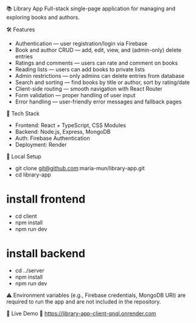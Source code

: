 📚 Library App
Full-stack single-page application for managing and exploring books and authors.

🛠 Features
- Authentication — user registration/login via Firebase
- Book and author CRUD — add, edit, view, and (admin-only) delete entries
- Ratings and comments — users can rate and comment on books
- Reading lists — users can add books to private lists
- Admin restrictions — only admins can delete entries from database
- Search and sorting — find books by title or author, sort by rating/date
- Client-side routing — smooth navigation with React Router
- Form validation — proper handling of user input
- Error handling — user-friendly error messages and fallback pages

🧪 Tech Stack
- Frontend: React + TypeScript, CSS Modules
- Backend: Node.js, Express, MongoDB
- Auth: Firebase Authentication
- Deployment: Render

💾 Local Setup
- git clone git@github.com:maria-mun/library-app.git
- cd library-app

# install frontend
- cd client
- npm install
- npm run dev

# install backend
- cd ../server
- npm install
- npm run dev

⚠️ Environment variables (e.g., Firebase credentials, MongoDB URI) are required to run the app and are not included in the repository.

🚀 Live Demo
🔗 https://library-app-client-qnql.onrender.com
